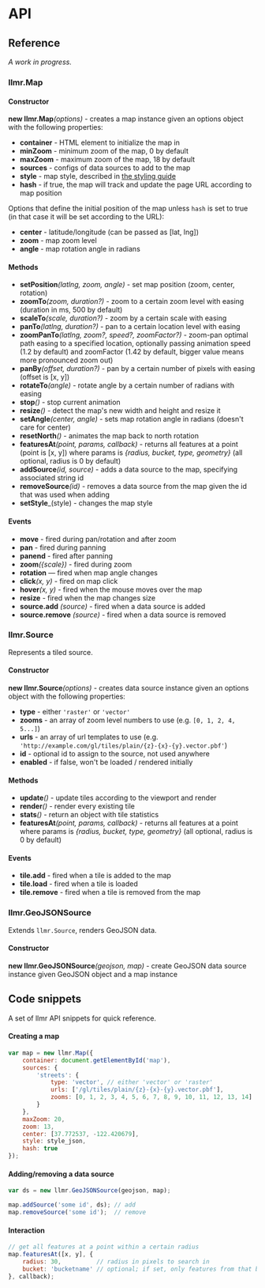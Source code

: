 # API

## Reference

*A work in progress.*

### llmr.Map

#### Constructor

**new llmr.Map**_(options)_ - creates a map instance given an options object with the following properties:

- **container** - HTML element to initialize the map in
- **minZoom** - minimum zoom of the map, 0 by default
- **maxZoom** - maximum zoom of the map, 18 by default
- **sources** - configs of data sources to add to the map
- **style** - map style, described in [the styling guide](STYLING.md)
- **hash** - if true, the map will track and update the page URL according to map position

Options that define the initial position of the map unless `hash` is set to true
(in that case it will be set according to the URL):

- **center** - latitude/longitude (can be passed as [lat, lng])
- **zoom** - map zoom level
- **angle** - map rotation angle in radians

#### Methods

- **setPosition**_(latlng, zoom, angle)_ - set map position (zoom, center, rotation)
- **zoomTo**_(zoom, duration?)_ - zoom to a certain zoom level with easing (duration in ms, 500 by default)
- **scaleTo**_(scale, duration?)_ - zoom by a certain scale with easing
- **panTo**_(latlng, duration?)_ - pan to a certain location level with easing
- **zoomPanTo**_(latlng, zoom?, speed?, zoomFactor?)_ - zoom-pan optimal path easing to a specified location,
optionally passing animation speed (1.2 by default) and zoomFactor (1.42 by default, bigger value means more pronounced zoom out)
- **panBy**_(offset, duration?)_ - pan by a certain number of pixels with easing (offset is [x, y])
- **rotateTo**_(angle)_ - rotate angle by a certain number of radians with easing
- **stop**_()_ - stop current animation
- **resize**_()_ - detect the map's new width and height and resize it
- **setAngle**_(center, angle)_ - sets map rotation angle in radians (doesn't care for center)
- **resetNorth**_()_ - animates the map back to north rotation
- **featuresAt**_(point, params, callback)_ - returns all features at a point (point is [x, y])
where params is _{radius, bucket, type, geometry}_ (all optional, radius is 0 by default)
- **addSource**_(id, source)_ - adds a data source to the map, specifying associated string id
- **removeSource**_(id)_ - removes a data source from the map given the id that was used when adding
- **setStyle**_(style) - changes the map style

#### Events

- **move** - fired during pan/rotation and after zoom
- **pan** - fired during panning
- **panend** - fired after panning
- **zoom**_({scale})_ - fired during zoom
- **rotation** — fired when map angle changes
- **click**_(x, y)_ - fired on map click
- **hover**_(x, y)_ - fired when the mouse moves over the map
- **resize** - fired when the map changes size
- **source.add** *(source)* - fired when a data source is added
- **source.remove** *(source)* - fired when a data source is removed

### llmr.Source

Represents a tiled source.

#### Constructor

**new llmr.Source**_(options)_ - creates data source instance
given an options object with the following properties:

- **type** - either `'raster'` or `'vector'`
- **zooms** - an array of zoom level numbers to use (e.g. `[0, 1, 2, 4, 5...]`)
- **urls** - an array of url templates to use (e.g. `'http://example.com/gl/tiles/plain/{z}-{x}-{y}.vector.pbf'`)
- **id** - optional id to assign to the source, not used anywhere
- **enabled** - if false, won't be loaded / rendered initially

#### Methods

- **update**_()_ - update tiles according to the viewport and render
- **render**_()_ - render every existing tile
- **stats**_()_ - return an object with tile statistics
- **featuresAt**_(point, params, callback)_ - returns all features at a point
where params is _{radius, bucket, type, geometry}_ (all optional, radius is 0 by default)

#### Events

- **tile.add** - fired when a tile is added to the map
- **tile.load** - fired when a tile is loaded
- **tile.remove** - fired when a tile is removed from the map

### llmr.GeoJSONSource

Extends `llmr.Source`, renders GeoJSON data.

#### Constructor

**new llmr.GeoJSONSource**_(geojson, map)_ - create GeoJSON data source instance given GeoJSON object and a map instance


## Code snippets

A set of llmr API snippets for quick reference.

#### Creating a map

```js
var map = new llmr.Map({
    container: document.getElementById('map'),
    sources: {
        'streets': {
            type: 'vector', // either 'vector' or 'raster'
            urls: ['/gl/tiles/plain/{z}-{x}-{y}.vector.pbf'],
            zooms: [0, 1, 2, 3, 4, 5, 6, 7, 8, 9, 10, 11, 12, 13, 14]
        }
    },
    maxZoom: 20,
    zoom: 13,
    center: [37.772537, -122.420679],
    style: style_json,
    hash: true
});
```

#### Adding/removing a data source

```js
var ds = new llmr.GeoJSONSource(geojson, map);

map.addSource('some id', ds); // add
map.removeSource('some id');  // remove
```

#### Interaction

```js
// get all features at a point within a certain radius
map.featuresAt([x, y], {
    radius: 30,          // radius in pixels to search in
    bucket: 'bucketname' // optional; if set, only features from that bucket will be matched
}, callback);
```
